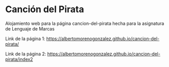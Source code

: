 # Canción del Pirata

Alojamiento web para la página cancion-del-pirata hecha para la asignatura de Lenguaje de Marcas

Link de la página 1: https://albertomorenogonzalez.github.io/cancion-del-pirata/

Link de la página 2: https://albertomorenogonzalez.github.io/cancion-del-pirata/index2
